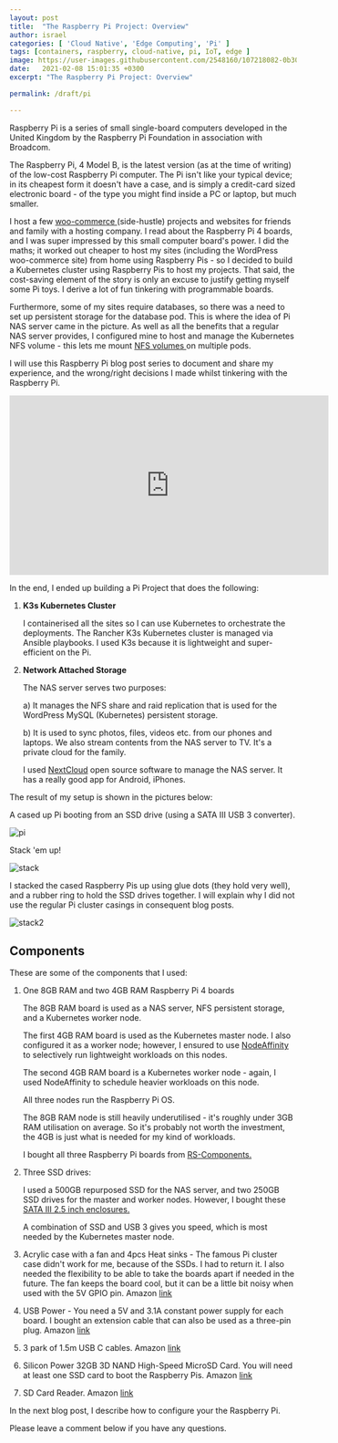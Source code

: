 ```yaml
---
layout: post
title:  "The Raspberry Pi Project: Overview"
author: israel
categories: [ 'Cloud Native', 'Edge Computing', 'Pi' ]
tags: [containers, raspberry, cloud-native, pi, IoT, edge ]
image: https://user-images.githubusercontent.com/2548160/107218082-0b30e080-6a07-11eb-80e7-c62e4f1197d2.jpg
date:   2021-02-08 15:01:35 +0300
excerpt: "The Raspberry Pi Project: Overview"

permalink: /draft/pi

---
```


Raspberry Pi is a series of small single-board computers developed in the United Kingdom by the Raspberry Pi Foundation in association with Broadcom.

The Raspberry Pi, 4 Model B, is the latest version (as at the time of writing) of the low-cost Raspberry Pi computer. The Pi isn't like your typical device; in its cheapest form it doesn't have a case, and is simply a credit-card sized electronic board - of the type you might find inside a PC or laptop, but much smaller.

I host a few <a href="https://woocommerce.com/" target="_blank"> woo-commerce </a> (side-hustle) projects and websites for friends and family with a hosting company. I read about the Raspberry Pi 4 boards, and I was super impressed by this small computer board's power. I did the maths; it worked out cheaper to host my sites (including the WordPress woo-commerce site) from home using Raspberry Pis - so I decided to build a Kubernetes cluster using Raspberry Pis to host my projects. That said, the cost-saving element of the story is only an excuse to justify getting myself some Pi toys. I derive a lot of fun tinkering with programmable boards.

Furthermore, some of my sites require databases, so there was a need to set up persistent storage for the database pod. This is where the idea of Pi NAS server came in the picture. As well as all the benefits that a regular NAS server provides, I configured mine to host and manage the Kubernetes NFS volume - this lets me mount <a href="https://kubernetes.io/docs/concepts/storage/volumes/" target="_blank"> NFS volumes </a> on multiple pods.

I will use this Raspberry Pi blog post series to document and share my experience,  and the wrong/right decisions I made whilst tinkering with the Raspberry Pi.

<p class="aligncenter">
<iframe width="560" height="315" src="https://www.youtube-nocookie.com/embed/-cOix8JhjmQ" frameborder="0" allow="accelerometer; autoplay; clipboard-write; encrypted-media; gyroscope; picture-in-picture" allowfullscreen></iframe>
</p>


In the end, I ended up building a Pi Project that does the following:

1. <b> K3s Kubernetes Cluster </b>

    I containerised all the sites so I can use Kubernetes to orchestrate the deployments. The Rancher K3s Kubernetes cluster is managed via Ansible playbooks. I used K3s because it is lightweight and super-efficient on the Pi. 

2. <b> Network Attached Storage </b>

   The NAS server serves two purposes:

    a) It manages the NFS share and raid replication that is used for the WordPress MySQL (Kubernetes) persistent storage.

    b) It is used to sync photos, files, videos etc. from our phones and laptops. We also stream contents from the NAS server to TV. It's a private cloud for the family.  

   I used <a href="https://nextcloud.com/"> NextCloud</a> open source software to manage the NAS server. It has a really good app for Android, iPhones.

The result of my setup is shown in the pictures below:

A cased up Pi booting from an SSD drive (using a SATA III USB 3 converter).

<p class="aligncenter">
<img alt ="pi" class="lazyimg" src="https://user-images.githubusercontent.com/2548160/107225755-1be65400-6a11-11eb-81b5-d67a245eb34f.jpg"/> 
<br>
</p>

Stack 'em up!

<p class="aligncenter">
<img alt ="stack" class="lazyimg" src="https://user-images.githubusercontent.com/2548160/107226410-00c81400-6a12-11eb-9dbc-d35b0d69dd17.jpg"/> 
<br>
</p>

I stacked the cased Raspberry Pis up using glue dots (they hold very well), and a rubber ring to hold the SSD drives together. I will explain why I did not use the regular Pi cluster casings in consequent blog posts.

<p class="aligncenter">
<img alt="stack2" class="lazyimg" src="https://user-images.githubusercontent.com/2548160/107226521-26edb400-6a12-11eb-8b3b-20421fde95ff.jpg"/> 
<br>
</p>

## Components

These are some of the components that I used: 

1. One 8GB RAM and two 4GB RAM Raspberry Pi 4 boards

    The 8GB RAM board is used as a NAS server, NFS persistent storage, and a Kubernetes worker node.

    The first 4GB RAM board is used as the Kubernetes master node. I also configured it as a worker node; however, I ensured to use <a href="https://kubernetes.io/docs/concepts/scheduling-eviction/assign-pod-node/#affinity-and-anti-affinity" target="_blank">NodeAffinity </a> to selectively run lightweight workloads on this nodes. 

    The second 4GB RAM  board is a Kubernetes worker node - again, I used NodeAffinity to schedule heavier workloads on this node.

    All three nodes run the Raspberry Pi OS.

    The 8GB RAM node is still heavily underutilised - it's roughly under 3GB RAM utilisation on average. So it's probably not worth the investment, the 4GB is just what is needed for my kind of workloads.

    I bought all three  Raspberry Pi boards from  <a href="https://uk.rs-online.com/web/c/raspberry-pi-arduino-development-tools/raspberry-pi-shop/raspberry-pi/" target="_blank"> RS-Components. </a>

2. Three SSD drives:

    I used a 500GB repurposed SSD for the NAS server, and two 250GB SSD drives for the master and worker nodes. However, I bought these <a href="https://www.amazon.co.uk/gp/product/B077XVTTJC/ref=ppx_yo_dt_b_asin_title_o09_s00?ie=UTF8&psc=1" target="_blank"> SATA III 2.5 inch enclosures. </a>

    A combination of SSD and USB 3 gives you speed, which is most needed by the Kubernetes master node. 

3. Acrylic case with a fan and 4pcs Heat sinks - The famous Pi cluster case didn't work for me, because of the SSDs. I had to return it. 
   I also needed the flexibility to be able to take the boards apart if needed in the future. The fan keeps the board cool, but it can be a little bit noisy when used with the 5V GPIO pin.  Amazon <a href="https://www.amazon.co.uk/gp/product/B07TVLTMX3/ref=ppx_yo_dt_b_asin_title_o06_s00?ie=UTF8&psc=1" target="_blank">link </a>
 
4. USB Power - You need a 5V and 3.1A constant power supply for each board. I bought an extension cable that can also be used as a three-pin plug.  Amazon <a href="https://www.amazon.co.uk/gp/product/B083184N9N/ref=ppx_yo_dt_b_asin_title_o05_s01?ie=UTF8&psc=1" target="_blank">link </a>

5. 3 park of 1.5m USB C cables.  Amazon <a href="https://www.amazon.co.uk/gp/product/B07CJJHVKX/ref=ppx_yo_dt_b_asin_title_o04_s00?ie=UTF8&psc=1" target="_blank">link </a>

4. Silicon Power 32GB 3D NAND High-Speed MicroSD Card. You will need at least one SSD card to boot the Raspberry Pis. 
Amazon <a href="https://www.amazon.co.uk/gp/product/B07RMXNLF4/ref=ppx_yo_dt_b_asin_title_o07_s00?ie=UTF8&psc=1" target="_blank">link </a>

5. SD Card Reader. Amazon <a href="https://www.amazon.co.uk/gp/product/B07KVZJH2D/ref=ppx_yo_dt_b_asin_title_o05_s01?ie=UTF8&psc=1" target="_blank">link </a> 

In the next blog post, I describe how to configure your the Raspberry Pi. 

Please leave a comment below if you have any questions.
